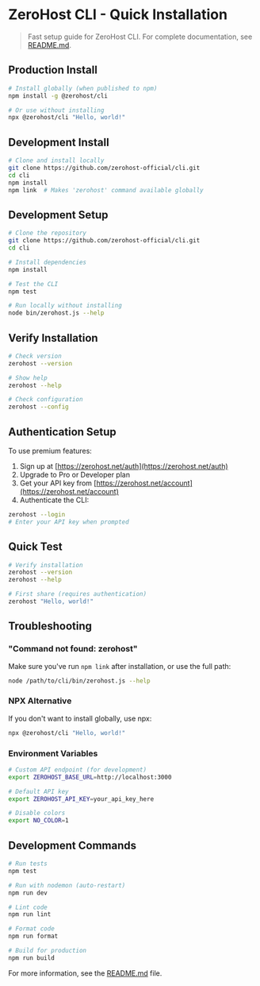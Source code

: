 # ZeroHost CLI - Quick Installation

> Fast setup guide for ZeroHost CLI. For complete documentation, see [README.md](README.md).

## Production Install

```bash
# Install globally (when published to npm)
npm install -g @zerohost/cli

# Or use without installing
npx @zerohost/cli "Hello, world!"
```

## Development Install

```bash
# Clone and install locally
git clone https://github.com/zerohost-official/cli.git
cd cli
npm install
npm link  # Makes 'zerohost' command available globally
```

## Development Setup

```bash
# Clone the repository
git clone https://github.com/zerohost-official/cli.git
cd cli

# Install dependencies
npm install

# Test the CLI
npm test

# Run locally without installing
node bin/zerohost.js --help
```

## Verify Installation

```bash
# Check version
zerohost --version

# Show help
zerohost --help

# Check configuration
zerohost --config
```

## Authentication Setup

To use premium features:

1. Sign up at [https://zerohost.net/auth](https://zerohost.net/auth)
2. Upgrade to Pro or Developer plan
3. Get your API key from [https://zerohost.net/account](https://zerohost.net/account)
4. Authenticate the CLI:

```bash
zerohost --login
# Enter your API key when prompted
```

## Quick Test

```bash
# Verify installation
zerohost --version
zerohost --help

# First share (requires authentication)
zerohost "Hello, world!"
```

## Troubleshooting

### "Command not found: zerohost"

Make sure you've run `npm link` after installation, or use the full path:
```bash
node /path/to/cli/bin/zerohost.js --help
```

### NPX Alternative

If you don't want to install globally, use npx:
```bash
npx @zerohost/cli "Hello, world!"
```

### Environment Variables

```bash
# Custom API endpoint (for development)
export ZEROHOST_BASE_URL=http://localhost:3000

# Default API key
export ZEROHOST_API_KEY=your_api_key_here

# Disable colors
export NO_COLOR=1
```

## Development Commands

```bash
# Run tests
npm test

# Run with nodemon (auto-restart)
npm run dev

# Lint code
npm run lint

# Format code
npm run format

# Build for production
npm run build
```

For more information, see the [README.md](README.md) file.